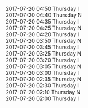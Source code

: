 2017-07-20 04:50 Thursday  I  
2017-07-20 04:40 Thursday  N  
2017-07-20 04:35 Thursday  I  
2017-07-20 04:25 Thursday  N  
2017-07-20 04:20 Thursday  I  
2017-07-20 03:50 Thursday  N  
2017-07-20 03:45 Thursday  I  
2017-07-20 03:25 Thursday  N  
2017-07-20 03:20 Thursday  I  
2017-07-20 03:05 Thursday  N  
2017-07-20 03:00 Thursday  I  
2017-07-20 02:35 Thursday  N  
2017-07-20 02:30 Thursday  I  
2017-07-20 02:10 Thursday  N  
2017-07-20 02:00 Thursday  I  
